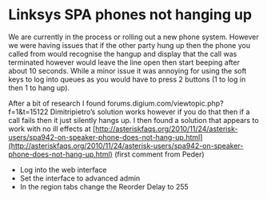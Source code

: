 # Linksys SPA phones not hanging up
We are currently in the process or rolling out a new phone system. However we were having issues that if the other party hung up then the phone you called from would recognise the hangup and display that the call was terminated however would leave the line open then start beeping after about 10 seconds. While a minor issue it was annoying for using the soft keys to log into queues as you would have to press 2 buttons (1 to log in then 1 to hang up).

After a bit of research I found forums.digium.com/viewtopic.php?f=1&t=15122 Dimitripietro’s solution works however if you do that then if a call fails then it just silently hangs up. I then found a solution that appears to work with no ill effects at [http://asteriskfaqs.org/2010/11/24/asterisk-users/spa942-on-speaker-phone-does-not-hang-up.html](http://asteriskfaqs.org/2010/11/24/asterisk-users/spa942-on-speaker-phone-does-not-hang-up.html) (first comment from Peder)

- Log into the web interface
- Set the interface to advanced admin
- In the region tabs change the Reorder Delay to 255